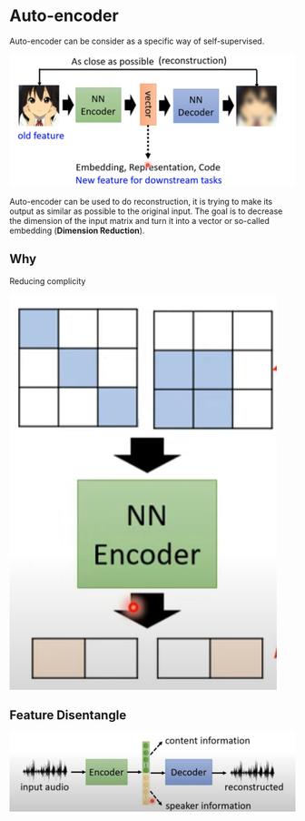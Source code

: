 # Auto-encoder

Auto-encoder can be consider as a specific way of self-supervised.

![reconstruction](media\reconstruction.png)

Auto-encoder can be used to do reconstruction, it is trying to make its output as similar as possible to the original input. The goal is to decrease the dimension of the input matrix and turn it into a vector or so-called embedding (**Dimension Reduction**).



## Why

Reducing complicity

![reducecomplicity](media/reducecomplicity.png)

## Feature Disentangle

![disentangle](media/disentangle.png)